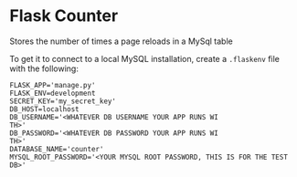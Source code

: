 # Flask Counter

Stores the number of times a page reloads in a MySql table


To get it to connect to a local MySQL installation, 
create a `.flaskenv` file with the following:
```
FLASK_APP='manage.py'
FLASK_ENV=development
SECRET_KEY='my_secret_key'
DB_HOST=localhost
DB_USERNAME='<WHATEVER DB USERNAME YOUR APP RUNS WI
TH>'
DB_PASSWORD='<WHATEVER DB PASSWORD YOUR APP RUNS WI
TH>'
DATABASE_NAME='counter'
MYSQL_ROOT_PASSWORD='<YOUR MYSQL ROOT PASSWORD, THIS IS FOR THE TEST DB>'

```
 